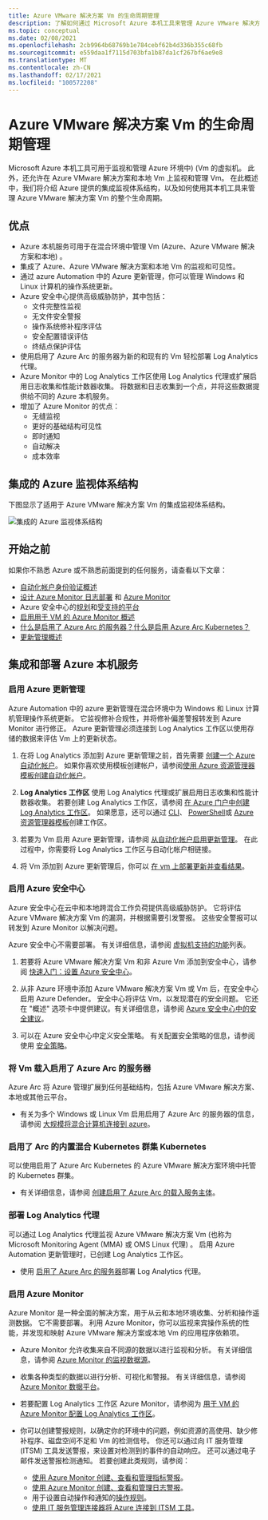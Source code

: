 ```yaml
---
title: Azure VMware 解决方案 Vm 的生命周期管理
description: 了解如何通过 Microsoft Azure 本机工具来管理 Azure VMware 解决方案 Vm 生命周期的所有方面。
ms.topic: conceptual
ms.date: 02/08/2021
ms.openlocfilehash: 2cb9964b68769b1e784cebf62b4d336b355c68fb
ms.sourcegitcommit: e559daa1f7115d703bfa1b87da1cf267bf6ae9e8
ms.translationtype: MT
ms.contentlocale: zh-CN
ms.lasthandoff: 02/17/2021
ms.locfileid: "100572208"
---
```

# <a name="lifecycle-management-of-azure-vmware-solution-vms"></a>Azure VMware 解决方案 Vm 的生命周期管理

Microsoft Azure 本机工具可用于监视和管理 Azure 环境中)  (Vm 的虚拟机。 此外，还允许在 Azure VMware 解决方案和本地 Vm 上监视和管理 Vm。 在此概述中，我们将介绍 Azure 提供的集成监视体系结构，以及如何使用其本机工具来管理 Azure VMware 解决方案 Vm 的整个生命周期。

## <a name="benefits"></a>优点

- Azure 本机服务可用于在混合环境中管理 Vm (Azure、Azure VMware 解决方案和本地) 。
- 集成了 Azure、Azure VMware 解决方案和本地 Vm 的监视和可见性。
- 通过 azure Automation 中的 Azure 更新管理，你可以管理 Windows 和 Linux 计算机的操作系统更新。 
- Azure 安全中心提供高级威胁防护，其中包括：
    - 文件完整性监视
    - 无文件安全警报
    - 操作系统修补程序评估
    - 安全配置错误评估
    - 终结点保护评估 
- 使用启用了 Azure Arc 的服务器为新的和现有的 Vm 轻松部署 Log Analytics 代理。 
- Azure Monitor 中的 Log Analytics 工作区使用 Log Analytics 代理或扩展启用日志收集和性能计数器收集。 将数据和日志收集到一个点，并将这些数据提供给不同的 Azure 本机服务。 
- 增加了 Azure Monitor 的优点： 
    - 无缝监视 
    - 更好的基础结构可见性 
    - 即时通知 
    - 自动解决 
    - 成本效率 

## <a name="integrated-azure-monitoring-architecture"></a>集成的 Azure 监视体系结构

下图显示了适用于 Azure VMware 解决方案 Vm 的集成监视体系结构。

![集成的 Azure 监视体系结构](media/lifecycle-management-azure-vmware-solutions-virtual-machines/integrated-azure-monitoring-architecture.png)

## <a name="before-you-start"></a>开始之前

如果你不熟悉 Azure 或不熟悉前面提到的任何服务，请查看以下文章：

- [自动化帐户身份验证概述](../automation/automation-security-overview.md)
- [设计 Azure Monitor 日志部署](../azure-monitor/logs/design-logs-deployment.md) 和 [Azure Monitor](../azure-monitor/overview.md)
- Azure 安全中心的[规划](../security-center/security-center-planning-and-operations-guide.md)和[受支持的平台](../security-center/security-center-os-coverage.md)
- [启用用于 VM 的 Azure Monitor 概述](../azure-monitor/vm/vminsights-enable-overview.md)
- [什么是启用了 Azure Arc 的服务器？](../azure-arc/servers/overview.md)[什么是启用 Azure Arc Kubernetes？](../azure-arc/kubernetes/overview.md)
- [更新管理概述](../automation/update-management/overview.md)

## <a name="integrating-and-deploying-azure-native-services"></a>集成和部署 Azure 本机服务

### <a name="enable-azure-update-management"></a>启用 Azure 更新管理

Azure Automation 中的 azure 更新管理在混合环境中为 Windows 和 Linux 计算机管理操作系统更新。 它监视修补合规性，并将修补偏差警报转发到 Azure Monitor 进行修正。 Azure 更新管理必须连接到 Log Analytics 工作区以使用存储的数据来评估 Vm 上的更新状态。

1.  在将 Log Analytics 添加到 Azure 更新管理之前，首先需要 [创建一个 Azure 自动化帐户](../automation/automation-create-standalone-account.md)。 如果你喜欢使用模板创建帐户，请参阅[使用 Azure 资源管理器模板创建自动化帐户](../automation/quickstart-create-automation-account-template.md)。

2. **Log Analytics 工作区** 使用 Log Analytics 代理或扩展启用日志收集和性能计数器收集。 若要创建 Log Analytics 工作区，请参阅 [在 Azure 门户中创建 Log Analytics 工作区](../azure-monitor/logs/quick-create-workspace.md)。 如果愿意，还可以通过 [CLI](../azure-monitor/logs/quick-create-workspace-cli.md)、 [PowerShell](../azure-monitor/logs/powershell-workspace-configuration.md)或 [Azure 资源管理器模板](../azure-monitor/logs/resource-manager-workspace.md)创建工作区。

3. 若要为 Vm 启用 Azure 更新管理，请参阅 [从自动化帐户启用更新管理](../automation/update-management/enable-from-automation-account.md)。 在此过程中，你需要将 Log Analytics 工作区与自动化帐户相链接。 
 
4. 将 Vm 添加到 Azure 更新管理后，你可以 [在 vm 上部署更新并查看结果](../automation/update-management/deploy-updates.md)。 

### <a name="enable-azure-security-center"></a>启用 Azure 安全中心

Azure 安全中心在云中和本地跨混合工作负荷提供高级威胁防护。 它将评估 Azure VMware 解决方案 Vm 的漏洞，并根据需要引发警报。 这些安全警报可以转发到 Azure Monitor 以解决问题。

Azure 安全中心不需要部署。 有关详细信息，请参阅 [虚拟机支持的功能](../security-center/security-center-services.md)列表。

1. 若要将 Azure VMware 解决方案 Vm 和非 Azure Vm 添加到安全中心，请参阅 [快速入门：设置 Azure 安全中心](../security-center/security-center-get-started.md)。 

2. 从非 Azure 环境中添加 Azure VMware 解决方案 Vm 或 Vm 后，在安全中心启用 Azure Defender。 安全中心将评估 Vm，以发现潜在的安全问题。 它还在 "概述" 选项卡中提供建议。有关详细信息，请参阅 [Azure 安全中心中的安全建议](../security-center/security-center-recommendations.md)。

3. 可以在 Azure 安全中心中定义安全策略。 有关配置安全策略的信息，请参阅使用 [安全策略](../security-center/tutorial-security-policy.md)。

### <a name="onboard-vms-to-azure-arc-enabled-servers"></a>将 Vm 载入启用了 Azure Arc 的服务器

Azure Arc 将 Azure 管理扩展到任何基础结构，包括 Azure VMware 解决方案、本地或其他云平台。

- 有关为多个 Windows 或 Linux Vm 启用启用了 Azure Arc 的服务器的信息，请参阅 [大规模将混合计算机连接到 azure](../azure-arc/servers/onboard-service-principal.md)。

### <a name="onboard-hybrid-kubernetes-clusters-with-arc-enabled-kubernetes"></a>启用了 Arc 的内置混合 Kubernetes 群集 Kubernetes

可以使用启用了 Azure Arc Kubernetes 的 Azure VMware 解决方案环境中托管的 Kubernetes 群集。 

- 有关详细信息，请参阅 [创建启用了 Azure Arc 的载入服务主体](../azure-arc/kubernetes/create-onboarding-service-principal.md)。

### <a name="deploy-the-log-analytics-agent"></a>部署 Log Analytics 代理

可以通过 Log Analytics 代理监视 Azure VMware 解决方案 Vm (也称为 Microsoft Monitoring Agent (MMA) 或 OMS Linux 代理) 。 启用 Azure Automation 更新管理时，已创建 Log Analytics 工作区。

- 使用 [启用了 Azure Arc 的服务器](../azure-arc/servers/manage-vm-extensions.md)部署 Log Analytics 代理。

### <a name="enable-azure-monitor"></a>启用 Azure Monitor

Azure Monitor 是一种全面的解决方案，用于从云和本地环境收集、分析和操作遥测数据。 它不需要部署。 利用 Azure Monitor，你可以监视来宾操作系统的性能，并发现和映射 Azure VMware 解决方案或本地 Vm 的应用程序依赖项。

- Azure Monitor 允许收集来自不同源的数据以进行监视和分析。 有关详细信息，请参阅 [Azure Monitor 的监视数据源](../azure-monitor/agents/data-sources.md)。

- 收集各种类型的数据以进行分析、可视化和警报。 有关详细信息，请参阅 [Azure Monitor 数据平台](../azure-monitor/data-platform.md)。

- 若要配置 Log Analytics 工作区 Azure Monitor，请参阅为 [用于 VM 的 Azure Monitor 配置 Log Analytics 工作区](../azure-monitor/vm/vminsights-configure-workspace.md)。

- 你可以创建警报规则，以确定你的环境中的问题，例如资源的高使用、缺少修补程序、磁盘空间不足和 Vm 的检测信号。 你还可以通过向 IT 服务管理 (ITSM) 工具发送警报，来设置对检测到的事件的自动响应。 还可以通过电子邮件发送警报检测通知。 若要创建此类规则，请参阅：
    - [使用 Azure Monitor 创建、查看和管理指标警报](../azure-monitor/alerts/alerts-metric.md)。
    - [使用 Azure Monitor 创建、查看和管理日志警报](../azure-monitor/alerts/alerts-log.md)。
    - 用于设置自动操作和通知的[操作规则](../azure-monitor/alerts/alerts-action-rules.md)。
    - [使用 IT 服务管理连接器将 Azure 连接到 ITSM 工具](../azure-monitor/alerts/itsmc-overview.md)。
